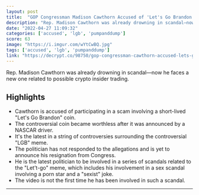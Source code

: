 ```yaml
---
layout: post
title:  "GOP Congressman Madison Cawthorn Accused of 'Let's Go Brandon' Crypto Pump-and-Dump — Watchdog Groups Say Cawthorn May Have Violated Insider Trading Laws"
description: "Rep. Madison Cawthorn was already drowning in scandal—now he faces a new one related to possible crypto insider trading."
date: "2022-04-27 11:09:32"
categories: ['accused', 'lgb', 'pumpanddump']
score: 63
image: "https://i.imgur.com/wYtCwBQ.jpg"
tags: ['accused', 'lgb', 'pumpanddump']
link: "https://decrypt.co/98750/gop-congressman-cawthorn-accused-lets-go-brandon-crypto-pump-dump"
---
```


Rep. Madison Cawthorn was already drowning in scandal—now he faces a new one related to possible crypto insider trading.

## Highlights

- Cawthorn is accused of participating in a scam involving a short-lived "Let's Go Brandon" coin.
- The controversial coin became worthless after it was announced by a NASCAR driver.
- It's the latest in a string of controversies surrounding the controversial "LGB" meme.
- The politician has not responded to the allegations and is yet to announce his resignation from Congress.
- He is the latest politician to be involved in a series of scandals related to the "Let’t-go" meme, which includes his involvement in a sex scandal involving a porn star and a "sexist" joke.
- The video is not the first time he has been involved in such a scandal.

---
